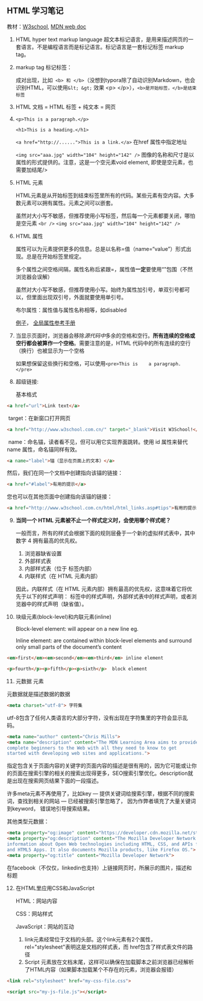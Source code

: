 ## HTML 学习笔记

教材：[W3school](https://www.w3school.com.cn/html/html_jianjie.asp), [MDN web doc](https://developer.mozilla.org/zh-CN/docs/learn/HTML/Introduction_to_HTML/Getting_started)

1. HTML hyper text markup language 超文本标记语言，是用来描述网页的一套语言。不是编程语言而是标记语言。标记语言是一套标记标签 markup tag。

2. markup tag 标记标签：

   成对出现，比如`` <b> 和 </b>``（没想到typora除了自动识别Markdown，也会识别HTML，可以使用``&lt; &gt;``  效果 &lt;p&gt;      &lt;/p&gt;），``<b>是开始标签，</b>是结束标签`` 

3. HTML 文档 = HTML 标签 + 纯文本 = 网页

4. ``<p>This is a paragraph.</p>``

   ``<h1>This is a heading.</h1>``

   ``<a href="http://......">This is a link.</a>`` 在href 属性中指定地址

   ``<img src="aaa.jpg" width="104" height="142" />`` 图像的名称和尺寸是以属性的形式提供的。注意，这是一个空元素void element, 即使是空元素，也需要加结尾/>

5. HTML 元素

   HTML元素是从开始标签到结束标签里所有的代码。某些元素有空内容。大多数元素可以拥有属性。元素之间可以嵌套。

   虽然对大小写不敏感，但推荐使用小写标签，然后每一个元素都要关闭，哪怕是空元素 ``<br />`` ``<img src="aaa.jpg" width="104" height="142" />``

6. HTML 属性

   属性可以为元素提供更多的信息。总是以名称=值（name=“value”）形式出现。总是在开始标签里规定。

   多个属性之间空格间隔，属性名称后紧跟=，属性值**一定**要使用“”包围（不然浏览器会误解）

   虽然对大小写不敏感，但推荐使用小写。始终为属性加引号，单双引号都可以，但里面出现双引号，外面就要使用单引号。

   布尔属性：属性值与属性名称相等，如disabled

   [例子](https://www.w3school.com.cn/html/html_attributes.asp)， [全局属性参考手册](https://www.w3school.com.cn/tags/html_ref_standardattributes.asp)

7. 当显示页面时，浏览器会移除*源代码中*多余的空格和空行。**所有连续的空格或空行都会被算作一个空格**。需要注意的是，HTML 代码中的所有连续的空行（换行）也被显示为一个空格

   如果想保留这些换行和空格，可以使用```<pre>This is    a paragraph.</pre>```

8. 超级链接:

   基本格式

```html
<a href="url">Link text</a>
```

​        target：在新窗口打开网页

```html
<a href="http://www.w3school.com.cn/" target="_blank">Visit W3School!</a>
```

​        name：命名锚，读者看不见，但可以用它实现界面跳转。使用 id 属性来替代 name 属性，命名锚同样有效。

```html
<a name="label">锚（显示在页面上的文本）</a>
```

然后，我们在同一个文档中创建指向该锚的链接：

```html
<a href="#label">有用的提示</a>
```

您也可以在其他页面中创建指向该锚的链接：

```html
<a href="http://www.w3school.com.cn/html/html_links.asp#tips">有用的提示</a>
```

9. **当同一个 HTML 元素被不止一个样式定义时，会使用哪个样式呢？**

   一般而言，所有的样式会根据下面的规则层叠于一个新的虚拟样式表中，其中数字 4 拥有最高的优先权。

   1. 浏览器缺省设置
   2. 外部样式表
   3. 内部样式表（位于 <head> 标签内部）
   4. 内联样式（在 HTML 元素内部）

   因此，内联样式（在 HTML 元素内部）拥有最高的优先权，这意味着它将优先于以下的样式声明：<head> 标签中的样式声明，外部样式表中的样式声明，或者浏览器中的样式声明（缺省值）。

10. 块级元素(block-level)和内联元素(inline)

    Block-level element: will appear on a new line eg. 

    Inline element: are contained within block-level elements and surround only small parts of the document’s content

```html
<em>first</em><em>second</em><em>third</em> inline element

<p>fourth</p><p>fifth</p><p>sixth</p>  block element
```

11. 元数据 <meta>元素

元数据就是描述数据的数据

```html
<meta charset="utf-8"> 字符集
```

utf-8包含了任何人类语言的大部分字符，没有出现在字符集里的字符会显示乱码。

```html
<meta name="author" content="Chris Mills">
<meta name="description" content="The MDN Learning Area aims to provide
complete beginners to the Web with all they need to know to get
started with developing web sites and applications.">
```

指定包含关于页面内容的关键字的页面内容的描述是很有用的，因为它可能或让你的页面在搜索引擎的相关的搜索出现得更多，SEO搜索引擎优化。description就是出现在搜索网页结果下面的一段描述。

许多meta元素不再使用了，比如key — 提供关键词给搜索引擎，根据不同的搜索词，查找到相关的网站 — 已经被搜索引擎忽略了， 因为作弊者填充了大量关键词到keyword， 错误地引导搜索结果。

其他类型元数据：

```html
<meta property="og:image" content="https://developer.cdn.mozilla.net/static/img/opengraph-logo.dc4e08e2f6af.png">
<meta property="og:description" content="The Mozilla Developer Network (MDN) provides
information about Open Web technologies including HTML, CSS, and APIs for both Web sites
and HTML5 Apps. It also documents Mozilla products, like Firefox OS.">
<meta property="og:title" content="Mozilla Developer Network">
```

在facebook（不仅仅，linkedin也支持）上链接网页时，所展示的图片，描述和标题

12. 在HTML里应用CSS和JavaScript

    HTML：网站内容

    CSS：网站样式

    JavaScript：网站的互动

    1. link元素经常位于文档的头部。这个link元素有2个属性，rel="stylesheet"表明这是文档的样式表，而 href包含了样式表文件的路径
    2. Script 元素放在文档末尾，这样可以确保在加载脚本之前浏览器已经解析了HTML内容（如果脚本加载某个不存在的元素，浏览器会报错）

```html
<link rel="stylesheet" href="my-css-file.css">

<script src="my-js-file.js"></script>
```


